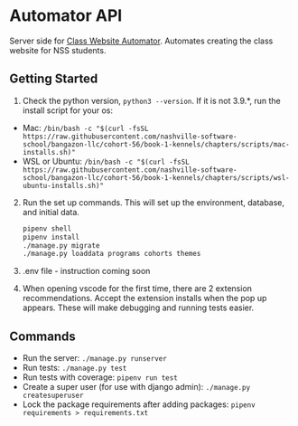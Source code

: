 # Automator API
Server side for [Class Website Automator](https://github.com/hannahhall/automator-client). Automates creating the class website for NSS students.

## Getting Started
1. Check the python version, `python3 --version`. If it is not 3.9.*, run the install script for your os:
* Mac: `/bin/bash -c "$(curl -fsSL https://raw.githubusercontent.com/nashville-software-school/bangazon-llc/cohort-56/book-1-kennels/chapters/scripts/mac-installs.sh)"
`
* WSL or Ubuntu: `/bin/bash -c "$(curl -fsSL https://raw.githubusercontent.com/nashville-software-school/bangazon-llc/cohort-56/book-1-kennels/chapters/scripts/wsl-ubuntu-installs.sh)"`

2. Run the set up commands. This will set up the environment, database, and initial data.

    ```sh
    pipenv shell
    pipenv install
    ./manage.py migrate
    ./manage.py loaddata programs cohorts themes
    ```
 3. .env file - instruction coming soon
 4. When opening vscode for the first time, there are 2 extension recommendations. Accept the extension installs when the pop up appears. These will make debugging and running tests easier.

## Commands

* Run the server: `./manage.py runserver`
* Run tests: `./manage.py test`
* Run tests with coverage: `pipenv run test`
* Create a super user (for use with django admin): `./manage.py createsuperuser`
* Lock the package requirements after adding packages: `pipenv requirements > requirements.txt`
